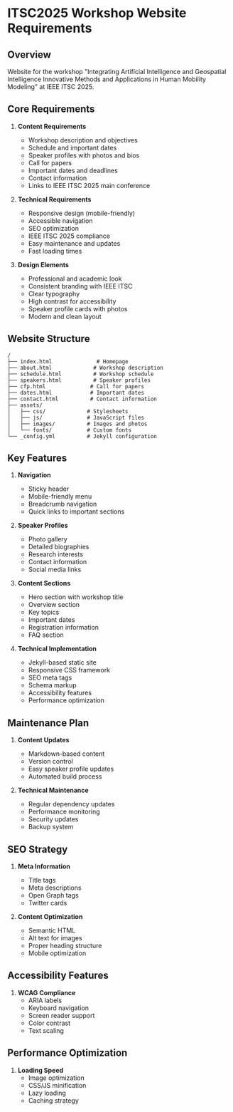 # ITSC2025 Workshop Website Requirements

## Overview
Website for the workshop "Integrating Artificial Intelligence and Geospatial Intelligence Innovative Methods and Applications in Human Mobility Modeling" at IEEE ITSC 2025.

## Core Requirements
1. **Content Requirements**
   - Workshop description and objectives
   - Schedule and important dates
   - Speaker profiles with photos and bios
   - Call for papers
   - Important dates and deadlines
   - Contact information
   - Links to IEEE ITSC 2025 main conference

2. **Technical Requirements**
   - Responsive design (mobile-friendly)
   - Accessible navigation
   - SEO optimization
   - IEEE ITSC 2025 compliance
   - Easy maintenance and updates
   - Fast loading times

3. **Design Elements**
   - Professional and academic look
   - Consistent branding with IEEE ITSC
   - Clear typography
   - High contrast for accessibility
   - Speaker profile cards with photos
   - Modern and clean layout

## Website Structure
```
/
├── index.html              # Homepage
├── about.html             # Workshop description
├── schedule.html          # Workshop schedule
├── speakers.html          # Speaker profiles
├── cfp.html              # Call for papers
├── dates.html            # Important dates
├── contact.html          # Contact information
├── assets/
│   ├── css/             # Stylesheets
│   ├── js/              # JavaScript files
│   ├── images/          # Images and photos
│   └── fonts/           # Custom fonts
└── _config.yml          # Jekyll configuration
```

## Key Features
1. **Navigation**
   - Sticky header
   - Mobile-friendly menu
   - Breadcrumb navigation
   - Quick links to important sections

2. **Speaker Profiles**
   - Photo gallery
   - Detailed biographies
   - Research interests
   - Contact information
   - Social media links

3. **Content Sections**
   - Hero section with workshop title
   - Overview section
   - Key topics
   - Important dates
   - Registration information
   - FAQ section

4. **Technical Implementation**
   - Jekyll-based static site
   - Responsive CSS framework
   - SEO meta tags
   - Schema markup
   - Accessibility features
   - Performance optimization

## Maintenance Plan
1. **Content Updates**
   - Markdown-based content
   - Version control
   - Easy speaker profile updates
   - Automated build process

2. **Technical Maintenance**
   - Regular dependency updates
   - Performance monitoring
   - Security updates
   - Backup system

## SEO Strategy
1. **Meta Information**
   - Title tags
   - Meta descriptions
   - Open Graph tags
   - Twitter cards

2. **Content Optimization**
   - Semantic HTML
   - Alt text for images
   - Proper heading structure
   - Mobile optimization

## Accessibility Features
1. **WCAG Compliance**
   - ARIA labels
   - Keyboard navigation
   - Screen reader support
   - Color contrast
   - Text scaling

## Performance Optimization
1. **Loading Speed**
   - Image optimization
   - CSS/JS minification
   - Lazy loading
   - Caching strategy 